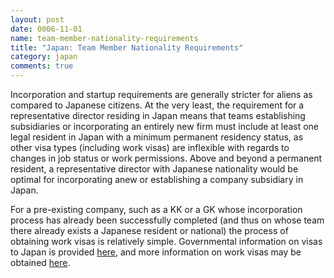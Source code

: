 ```yaml
---
layout: post
date: 0006-11-01
name: team-member-nationality-requirements
title: "Japan: Team Member Nationality Requirements"
category: japan
comments: true
---
```




Incorporation and startup requirements are generally stricter for aliens as compared to Japanese citizens. At the very least, the requirement for a representative director residing in Japan means that teams establishing subsidiaries or incorporating an entirely new firm must include at least one legal resident in Japan with a minimum permanent residency status, as other visa types (including work visas) are inflexible with regards to changes in job status or work permissions. Above and beyond a permanent resident, a representative director with Japanese nationality would be optimal for incorporating anew or establishing a company subsidiary in Japan.

For a pre-existing company, such as a KK or a GK whose incorporation process has already been successfully completed (and thus on whose team there already exists a Japanese resident or national) the process of obtaining work visas is relatively simple. Governmental information on visas to Japan is provided [here](http://www.mofa.go.jp/j_info/visit/visa/), and more information on work visas may be obtained [here](http://www.mofa.go.jp/j_info/visit/visa/long/index.html).
